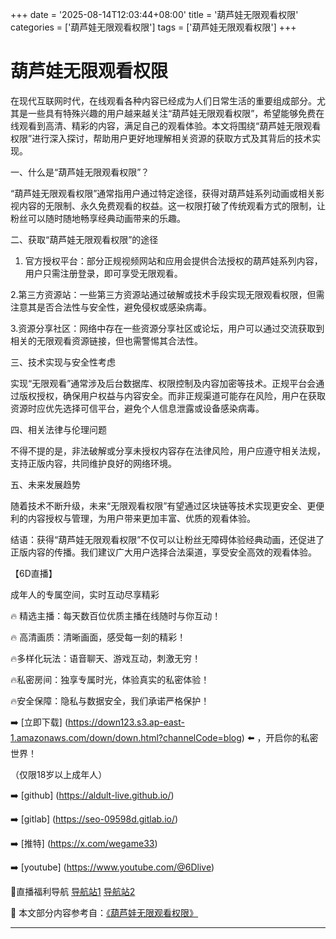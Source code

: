 +++
date = '2025-08-14T12:03:44+08:00'
title = '葫芦娃无限观看权限'
categories = ['葫芦娃无限观看权限']
tags = ['葫芦娃无限观看权限']
+++

# 葫芦娃无限观看权限

在现代互联网时代，在线观看各种内容已经成为人们日常生活的重要组成部分。尤其是一些具有特殊兴趣的用户越来越关注“葫芦娃无限观看权限”，希望能够免费在线观看到高清、精彩的内容，满足自己的观看体验。本文将围绕“葫芦娃无限观看权限”进行深入探讨，帮助用户更好地理解相关资源的获取方式及其背后的技术实现。

一、什么是“葫芦娃无限观看权限”？

“葫芦娃无限观看权限”通常指用户通过特定途径，获得对葫芦娃系列动画或相关影视内容的无限制、永久免费观看的权益。这一权限打破了传统观看方式的限制，让粉丝可以随时随地畅享经典动画带来的乐趣。

二、获取“葫芦娃无限观看权限”的途径

1. 官方授权平台：部分正规视频网站和应用会提供合法授权的葫芦娃系列内容，用户只需注册登录，即可享受无限观看。

2.第三方资源站：一些第三方资源站通过破解或技术手段实现无限观看权限，但需注意其是否合法性与安全性，避免侵权或感染病毒。

3.资源分享社区：网络中存在一些资源分享社区或论坛，用户可以通过交流获取到相关的无限观看资源链接，但也需警惕其合法性。

三、技术实现与安全性考虑

实现“无限观看”通常涉及后台数据库、权限控制及内容加密等技术。正规平台会通过版权授权，确保用户权益与内容安全。而非正规渠道可能存在风险，用户在获取资源时应优先选择可信平台，避免个人信息泄露或设备感染病毒。

四、相关法律与伦理问题

不得不提的是，非法破解或分享未授权内容存在法律风险，用户应遵守相关法规，支持正版内容，共同维护良好的网络环境。

五、未来发展趋势

随着技术不断升级，未来“无限观看权限”有望通过区块链等技术实现更安全、更便利的内容授权与管理，为用户带来更加丰富、优质的观看体验。

结语：获得“葫芦娃无限观看权限”不仅可以让粉丝无障碍体验经典动画，还促进了正版内容的传播。我们建议广大用户选择合法渠道，享受安全高效的观看体验。

【6D直播】

成年人的专属空间，实时互动尽享精彩

🔥 精选主播：每天数百位优质主播在线随时与你互动！

🔥 高清画质：清晰画面，感受每一刻的精彩！

🔥多样化玩法：语音聊天、游戏互动，刺激无穷！

🔥私密房间：独享专属时光，体验真实的私密体验！

🔥安全保障：隐私与数据安全，我们承诺严格保护！

➡️ [立即下载] (https://down123.s3.ap-east-1.amazonaws.com/down/down.html?channelCode=blog) ⬅️ ，开启你的私密世界！

（仅限18岁以上成年人）

➡️ [github] (https://aldult-live.github.io/)

➡️ [gitlab] (https://seo-09598d.gitlab.io/)

➡️ [推特] (https://x.com/wegame33)

➡️ [youtube] (https://www.youtube.com/@6Dlive)

🔞直播福利导航 [导航站1](https://webstack-86085a.gitlab.io/) [导航站2](https://onlygit123-2.github.io/)


📘 本文部分内容参考自：[《葫芦娃无限观看权限》](https://webstack-hugo-7.pages.dev/)

---
